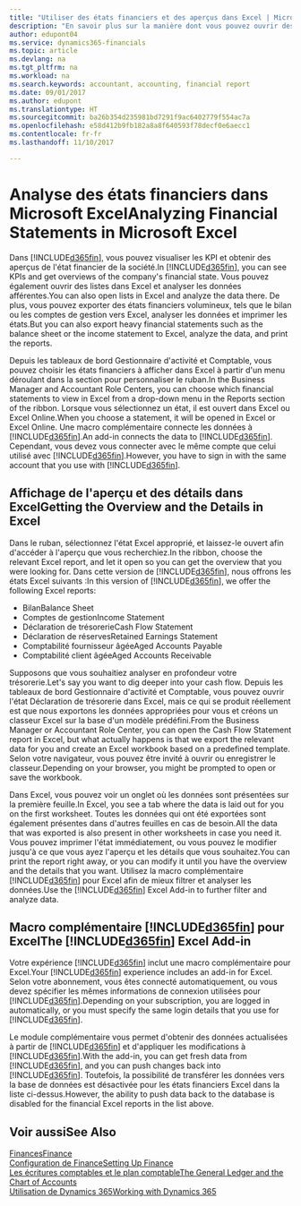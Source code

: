 ```yaml
---
title: "Utiliser des états financiers et des aperçus dans Excel | Microsoft Docs"
description: "En savoir plus sur la manière dont vous pouvez ouvrir des états financiers dans Microsoft Excel à partir de Dynamics 365 Business edition pour une meilleure analyse."
author: edupont04
ms.service: dynamics365-financials
ms.topic: article
ms.devlang: na
ms.tgt_pltfrm: na
ms.workload: na
ms.search.keywords: accountant, accounting, financial report
ms.date: 09/01/2017
ms.author: edupont
ms.translationtype: HT
ms.sourcegitcommit: ba26b354d235981bd7291f9ac6402779f554ac7a
ms.openlocfilehash: e58d412b9fb182a8a8f640593f78decf0e6aecc1
ms.contentlocale: fr-fr
ms.lasthandoff: 11/10/2017

---
```

# <a name="analyzing-financial-statements-in-microsoft-excel"></a><span data-ttu-id="6da04-103">Analyse des états financiers dans Microsoft Excel</span><span class="sxs-lookup"><span data-stu-id="6da04-103">Analyzing Financial Statements in Microsoft Excel</span></span>
<span data-ttu-id="6da04-104">Dans [!INCLUDE[d365fin](includes/d365fin_md.md)], vous pouvez visualiser les KPI et obtenir des aperçus de l'état financier de la société.</span><span class="sxs-lookup"><span data-stu-id="6da04-104">In [!INCLUDE[d365fin](includes/d365fin_md.md)], you can see KPIs and get overviews of the company's financial state.</span></span> <span data-ttu-id="6da04-105">Vous pouvez également ouvrir des listes dans Excel et analyser les données afférentes.</span><span class="sxs-lookup"><span data-stu-id="6da04-105">You can also open lists in Excel and analyze the data there.</span></span> <span data-ttu-id="6da04-106">De plus, vous pouvez exporter des états financiers volumineux, tels que le bilan ou les comptes de gestion vers Excel, analyser les données et imprimer les états.</span><span class="sxs-lookup"><span data-stu-id="6da04-106">But you can also export heavy financial statements such as the balance sheet or the income statement to Excel, analyze the data, and print the reports.</span></span>  

<span data-ttu-id="6da04-107">Depuis les tableaux de bord Gestionnaire d'activité et Comptable, vous pouvez choisir les états financiers à afficher dans Excel à partir d'un menu déroulant dans la section pour personnaliser le ruban.</span><span class="sxs-lookup"><span data-stu-id="6da04-107">In the Business Manager and Accountant Role Centers, you can choose which financial statements to view in Excel from a drop-down menu in the Reports section of the ribbon.</span></span> <span data-ttu-id="6da04-108">Lorsque vous sélectionnez un état, il est ouvert dans Excel ou Excel Online.</span><span class="sxs-lookup"><span data-stu-id="6da04-108">When you choose a statement, it will be opened in Excel or Excel Online.</span></span> <span data-ttu-id="6da04-109">Une macro complémentaire connecte les données à [!INCLUDE[d365fin](includes/d365fin_md.md)].</span><span class="sxs-lookup"><span data-stu-id="6da04-109">An add-in connects the data to [!INCLUDE[d365fin](includes/d365fin_md.md)].</span></span> <span data-ttu-id="6da04-110">Cependant, vous devez vous connecter avec le même compte que celui utilisé avec [!INCLUDE[d365fin](includes/d365fin_md.md)].</span><span class="sxs-lookup"><span data-stu-id="6da04-110">However, you have to sign in with the same account that you use with [!INCLUDE[d365fin](includes/d365fin_md.md)].</span></span>  

## <a name="getting-the-overview-and-the-details-in-excel"></a><span data-ttu-id="6da04-111">Affichage de l'aperçu et des détails dans Excel</span><span class="sxs-lookup"><span data-stu-id="6da04-111">Getting the Overview and the Details in Excel</span></span>
<span data-ttu-id="6da04-112">Dans le ruban, sélectionnez l'état Excel approprié, et laissez-le ouvert afin d'accéder à l'aperçu que vous recherchiez.</span><span class="sxs-lookup"><span data-stu-id="6da04-112">In the ribbon, choose the relevant Excel report, and let it open so you can get the overview that you were looking for.</span></span> <span data-ttu-id="6da04-113">Dans cette version de [!INCLUDE[d365fin](includes/d365fin_md.md)], nous offrons les états Excel suivants :</span><span class="sxs-lookup"><span data-stu-id="6da04-113">In this version of [!INCLUDE[d365fin](includes/d365fin_md.md)], we offer the following Excel reports:</span></span>

- <span data-ttu-id="6da04-114">Bilan</span><span class="sxs-lookup"><span data-stu-id="6da04-114">Balance Sheet</span></span>  
- <span data-ttu-id="6da04-115">Comptes de gestion</span><span class="sxs-lookup"><span data-stu-id="6da04-115">Income Statement</span></span>  
- <span data-ttu-id="6da04-116">Déclaration de trésorerie</span><span class="sxs-lookup"><span data-stu-id="6da04-116">Cash Flow Statement</span></span>  
- <span data-ttu-id="6da04-117">Déclaration de réserves</span><span class="sxs-lookup"><span data-stu-id="6da04-117">Retained Earnings Statement</span></span>  
- <span data-ttu-id="6da04-118">Comptabilité fournisseur âgée</span><span class="sxs-lookup"><span data-stu-id="6da04-118">Aged Accounts Payable</span></span>  
- <span data-ttu-id="6da04-119">Comptabilité client âgée</span><span class="sxs-lookup"><span data-stu-id="6da04-119">Aged Accounts Receivable</span></span>  

<span data-ttu-id="6da04-120">Supposons que vous souhaitiez analyser en profondeur votre trésorerie.</span><span class="sxs-lookup"><span data-stu-id="6da04-120">Let's say you want to dig deeper into your cash flow.</span></span> <span data-ttu-id="6da04-121">Depuis les tableaux de bord Gestionnaire d'activité et Comptable, vous pouvez ouvrir l'état Déclaration de trésorerie dans Excel, mais ce qui se produit réellement est que nous exportons les données appropriées pour vous et créons un classeur Excel sur la base d'un modèle prédéfini.</span><span class="sxs-lookup"><span data-stu-id="6da04-121">From the Business Manager or Accountant Role Center, you can open the Cash Flow Statement report in Excel, but what actually happens is that we export the relevant data for you and create an Excel workbook based on a predefined template.</span></span> <span data-ttu-id="6da04-122">Selon votre navigateur, vous pouvez être invité à ouvrir ou enregistrer le classeur.</span><span class="sxs-lookup"><span data-stu-id="6da04-122">Depending on your browser, you might be prompted to open or save the workbook.</span></span>  

<span data-ttu-id="6da04-123">Dans Excel, vous pouvez voir un onglet où les données sont présentées sur la première feuille.</span><span class="sxs-lookup"><span data-stu-id="6da04-123">In Excel, you see a tab where the data is laid out for you on the first worksheet.</span></span> <span data-ttu-id="6da04-124">Toutes les données qui ont été exportées sont également présentes dans d'autres feuilles en cas de besoin.</span><span class="sxs-lookup"><span data-stu-id="6da04-124">All the data that was exported is also present in other worksheets in case you need it.</span></span> <span data-ttu-id="6da04-125">Vous pouvez imprimer l'état immédiatement, ou vous pouvez le modifier jusqu'à ce que vous ayez l'aperçu et les détails que vous souhaitez.</span><span class="sxs-lookup"><span data-stu-id="6da04-125">You can print the report right away, or you can modify it until you have the overview and the details that you want.</span></span> <span data-ttu-id="6da04-126">Utilisez la macro complémentaire [!INCLUDE[d365fin](includes/d365fin_md.md)] pour Excel afin de mieux filtrer et analyser les données.</span><span class="sxs-lookup"><span data-stu-id="6da04-126">Use the [!INCLUDE[d365fin](includes/d365fin_md.md)] Excel Add-in to further filter and analyze data.</span></span>  

## <a name="the-included365finincludesd365finmdmd-excel-add-in"></a><span data-ttu-id="6da04-127">Macro complémentaire [!INCLUDE[d365fin](includes/d365fin_md.md)] pour Excel</span><span class="sxs-lookup"><span data-stu-id="6da04-127">The [!INCLUDE[d365fin](includes/d365fin_md.md)] Excel Add-in</span></span>
<span data-ttu-id="6da04-128">Votre expérience [!INCLUDE[d365fin](includes/d365fin_md.md)] inclut une macro complémentaire pour Excel.</span><span class="sxs-lookup"><span data-stu-id="6da04-128">Your [!INCLUDE[d365fin](includes/d365fin_md.md)] experience includes an add-in for Excel.</span></span> <span data-ttu-id="6da04-129">Selon votre abonnement, vous êtes connecté automatiquement, ou vous devez spécifier les mêmes informations de connexion utilisées pour [!INCLUDE[d365fin](includes/d365fin_md.md)].</span><span class="sxs-lookup"><span data-stu-id="6da04-129">Depending on your subscription, you are logged in automatically, or you must specify the same login details that you use for [!INCLUDE[d365fin](includes/d365fin_md.md)].</span></span>  

<span data-ttu-id="6da04-130">Le module complémentaire vous permet d'obtenir des données actualisées à partir de [!INCLUDE[d365fin](includes/d365fin_md.md)] et d'appliquer les modifications à [!INCLUDE[d365fin](includes/d365fin_md.md)].</span><span class="sxs-lookup"><span data-stu-id="6da04-130">With the add-in, you can get fresh data from [!INCLUDE[d365fin](includes/d365fin_md.md)], and you can push changes back into [!INCLUDE[d365fin](includes/d365fin_md.md)].</span></span> <span data-ttu-id="6da04-131">Toutefois, la possibilité de transférer les données vers la base de données est désactivée pour les états financiers Excel dans la liste ci-dessus.</span><span class="sxs-lookup"><span data-stu-id="6da04-131">However, the ability to push data back to the database is disabled for the financial Excel reports in the list above.</span></span>  

## <a name="see-also"></a><span data-ttu-id="6da04-132">Voir aussi</span><span class="sxs-lookup"><span data-stu-id="6da04-132">See Also</span></span>
[<span data-ttu-id="6da04-133">Finances</span><span class="sxs-lookup"><span data-stu-id="6da04-133">Finance</span></span>](finance.md)  
[<span data-ttu-id="6da04-134">Configuration de Finance</span><span class="sxs-lookup"><span data-stu-id="6da04-134">Setting Up Finance</span></span>](finance-setup-finance.md)  
[<span data-ttu-id="6da04-135">Les écritures comptables et le plan comptable</span><span class="sxs-lookup"><span data-stu-id="6da04-135">The General Ledger and the Chart of Accounts</span></span>](finance-general-ledger.md)  
[<span data-ttu-id="6da04-136">Utilisation de Dynamics 365</span><span class="sxs-lookup"><span data-stu-id="6da04-136">Working with Dynamics 365</span></span>](ui-work-product.md)  

